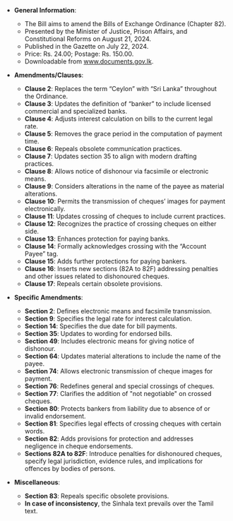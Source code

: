 - **General Information**:
  - The Bill aims to amend the Bills of Exchange Ordinance (Chapter 82).
  - Presented by the Minister of Justice, Prison Affairs, and Constitutional Reforms on August 21, 2024.
  - Published in the Gazette on July 22, 2024.
  - Price: Rs. 24.00; Postage: Rs. 150.00.
  - Downloadable from www.documents.gov.lk.

- **Amendments/Clauses**:
  - **Clause 2**: Replaces the term “Ceylon” with “Sri Lanka” throughout the Ordinance.
  - **Clause 3**: Updates the definition of “banker” to include licensed commercial and specialized banks.
  - **Clause 4**: Adjusts interest calculation on bills to the current legal rate.
  - **Clause 5**: Removes the grace period in the computation of payment time.
  - **Clause 6**: Repeals obsolete communication practices.
  - **Clause 7**: Updates section 35 to align with modern drafting practices.
  - **Clause 8**: Allows notice of dishonour via facsimile or electronic means.
  - **Clause 9**: Considers alterations in the name of the payee as material alterations.
  - **Clause 10**: Permits the transmission of cheques’ images for payment electronically.
  - **Clause 11**: Updates crossing of cheques to include current practices.
  - **Clause 12**: Recognizes the practice of crossing cheques on either side.
  - **Clause 13**: Enhances protection for paying banks.
  - **Clause 14**: Formally acknowledges crossing with the “Account Payee” tag.
  - **Clause 15**: Adds further protections for paying bankers.
  - **Clause 16**: Inserts new sections (82A to 82F) addressing penalties and other issues related to dishonoured cheques.
  - **Clause 17**: Repeals certain obsolete provisions.

- **Specific Amendments**:
  - **Section 2**: Defines electronic means and facsimile transmission.
  - **Section 9**: Specifies the legal rate for interest calculation.
  - **Section 14**: Specifies the due date for bill payments.
  - **Section 35**: Updates to wording for endorsed bills.
  - **Section 49**: Includes electronic means for giving notice of dishonour.
  - **Section 64**: Updates material alterations to include the name of the payee.
  - **Section 74**: Allows electronic transmission of cheque images for payment.
  - **Section 76**: Redefines general and special crossings of cheques.
  - **Section 77**: Clarifies the addition of "not negotiable" on crossed cheques.
  - **Section 80**: Protects bankers from liability due to absence of or invalid endorsement.
  - **Section 81**: Specifies legal effects of crossing cheques with certain words.
  - **Section 82**: Adds provisions for protection and addresses negligence in cheque endorsements.
  - **Sections 82A to 82F**: Introduce penalties for dishonoured cheques, specify legal jurisdiction, evidence rules, and implications for offences by bodies of persons.

- **Miscellaneous**:
  - **Section 83**: Repeals specific obsolete provisions.
  - **In case of inconsistency**, the Sinhala text prevails over the Tamil text.